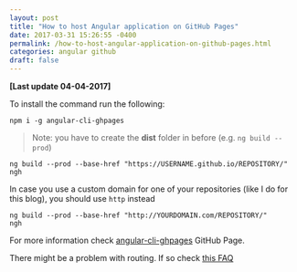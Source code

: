```yaml
---
layout: post
title: "How to host Angular application on GitHub Pages"
date: 2017-03-31 15:26:55 -0400
permalink: /how-to-host-angular-application-on-github-pages.html
categories: angular github
draft: false
---
```


**[Last update 04-04-2017]**

To install the command run the following:

```
npm i -g angular-cli-ghpages
```

> Note: you have to create the **dist** folder in before (e.g. `ng build --prod`)

```
ng build --prod --base-href "https://USERNAME.github.io/REPOSITORY/"
ngh
```

In case you use a custom domain for one of your repositories (like I do for this blog), you should use `http` instead

```
ng build --prod --base-href "http://YOURDOMAIN.com/REPOSITORY/"
ngh
```

For more information check [angular-cli-ghpages](https://github.com/angular-buch/angular-cli-ghpages) GitHub Page.

There might be a problem with routing. If so check [this FAQ](https://github.com/angular-buch/angular-cli-ghpages/wiki/FAQ#why-is-the-routing-not-working-correctly-on-hard-reload-specific-to-github-pages-only)
